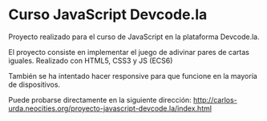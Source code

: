 # Curso JavaScript Devcode.la
Proyecto realizado para el curso de JavaScript en la plataforma Devcode.la.

El proyecto consiste en implementar el juego de adivinar pares de cartas iguales. Realizado con HTML5, CSS3 y JS (ECS6)

También se ha intentado hacer responsive para que funcione en la mayoría de dispositivos.

Puede probarse directamente en la siguiente dirección: http://carlos-urda.neocities.org/proyecto-javascript-devcode.la/index.html
